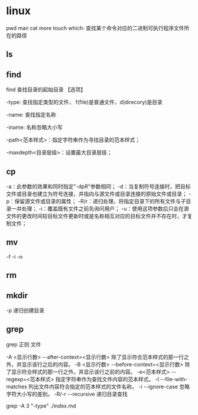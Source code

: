 # linux

pwd
man
cat
more
touch
which: 查找某个命令对应的二进制可执行程序文件所在的路径

## ls

## find
find 查找目录的起始目录 【选项】

-type: 查找指定类型的文件， f(file)是普通文件，d(direcory)是目录

-name: 查找指定名称

-iname: 名称忽略大小写

-path<范本样式>：指定字符串作为寻找目录的范本样式；

-maxdepth<目录层级>：设置最大目录层级；


## cp
-a：此参数的效果和同时指定"-dpR"参数相同；
-d：当复制符号连接时，把目标文件或目录也建立为符号连接，并指向与源文件或目录连接的原始文件或目录；
-p：保留源文件或目录的属性；
-R/r：递归处理，将指定目录下的所有文件与子目录一并处理；
-i：覆盖既有文件之前先询问用户；
-u：使用这项参数后只会在源文件的更改时间较目标文件更新时或是名称相互对应的目标文件并不存在时，才复制文件；

## mv
-f
-i
-n

## rm

## mkdir
-p 递归创建目录


## grep
grep 正则 文件

-A <显示行数>   --after-context=<显示行数>   除了显示符合范本样式的那一行之外，并显示该行之后的内容。
-B <显示行数>   --before-context=<显示行数>   除了显示符合样式的那一行之外，并显示该行之前的内容。
-e<范本样式> --regexp=<范本样式>   指定字符串作为查找文件内容的范本样式。
-l --file-with-matches   列出文件内容符合指定的范本样式的文件名称。
-i --ignore-case    忽略字符大小写的差别。
-R/-r  --recursive  递归目录查找


grep -A 3 "\-type" ./index.md
